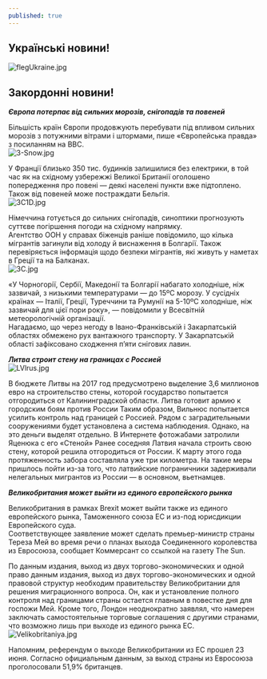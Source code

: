 ```yaml
---
published: true
---
```


## Українські новини!
 
![flegUkraine.jpg]({{site.baseurl}}images/flegUkraine.jpg)  
 
 
 
## Закордоннi новини!  

_**Європа потерпає від сильних морозів, снігопадів та повеней**_

Більшість країн Європи продовжують перебувати під впливом сильних морозів з потужними вітрами і штормами, пише «Європейська правда» з посиланням на ВВС.  
![3-Snow.jpg]({{site.baseurl}}images/3-Snow.jpg)

У Франції близько 350 тис. будинків залишилися без електрики, в той час як на східному узбережжі Великої Британії оголошено попередження про повені — деякі населені пункти вже підтоплено. Також від повеней може постраждати Бельгія.  
![3C1D.jpg]({{site.baseurl}}images/3C1D.jpg)

 Німеччина готується до сильних снігопадів, синоптики прогнозують суттєве погіршення погоди на східному напрямку.  
Агентство ООН у справах біженців раніше повідомило, що кілька мігрантів загинули від холоду й виснаження в Болгарії. Також перевіряється інформація щодо безпеки мігрантів, які живуть у наметах в Греції та на Балканах.  
![3C.jpg]({{site.baseurl}}images/3C.jpg)

«У Чорногорії, Сербії, Македонії та Болгарії набагато холодніше, ніж зазвичай, з низькими температурами — до 15ºС морозу. У сусідніх країнах — Італії, Греції, Туреччини та Румунії на 5-10ºС холодніше, ніж зазвичай для цієї пори року», — повідомили у Всесвітній метеорологічній організації.  
Нагадаємо, що через негоду в Івано-Франківській і Закарпатській областях обмежено рух вантажного транспорту. У Закарпатській області зафіксовано сходження п’яти снігових лавин.  
 
 _**Литва строит стену на границах с Россией**_  
 ![LVlrus.jpg]({{site.baseurl}}images/LVlrus.jpg)
 
 В бюджете Литвы на 2017 год предусмотрено выделение 3,6 миллионов евро на строительство стены, которой государство попытается отгородиться от Калининградской области. Литва готовит армию к городским боям против России Таким образом, Вильнюс попытается усилить контроль над границей с Россией. Рядом с заградительными сооружениями будет установлена а система наблюдения. Однако, на это деньги выделят отдельно. В Интернете фотожабами затролили Яценюка с его «Стеной» Ранее соседняя Латвия начала строить свою стену, которой решила отгородиться от России. К марту этого года протяженность забора составляла уже три километра. На такие меры пришлось пойти из-за того, что латвийские пограничники задерживали нелегальных мигрантов из России — в основном, вьетнамцев.  
 

_**Великобритания может выйти из единого европейского рынка**_

  Великобритания в рамках Brexit может выйти также из единого европейского рынка, Таможенного союза ЕС и из-под юрисдикции Европейского суда.  
   Соответствующее заявление может сделать премьер-министр страны Тереза Мей во время речи о планах выхода Соединенного королевства из Евросоюза, сообщает Коммерсант со ссылкой на газету The Sun.  
 
 По данным издания, выход из двух торгово-экономических и одной право данным издания, выход из двух торгово-экономических и одной правовой структур необходим правительству Великобритании для решения миграционного вопроса. Он, как и установление полного контроля над границами страны остается главным в повестке дня для госпожи Мей. Кроме того, Лондон неоднократно заявлял, что намерен заключать самостоятельные торговые соглашения с другими странами, что возможно лишь при выходе из единого рынка ЕС.  
 ![Velikobritaniya.jpg]({{site.baseurl}}images/Velikobritaniya.jpg)

Напомним, референдум о выходе Великобритании из ЕС прошел 23 июня. Согласно официальным данным, за выход страны из Евросоюза проголосовали 51,9% британцев.